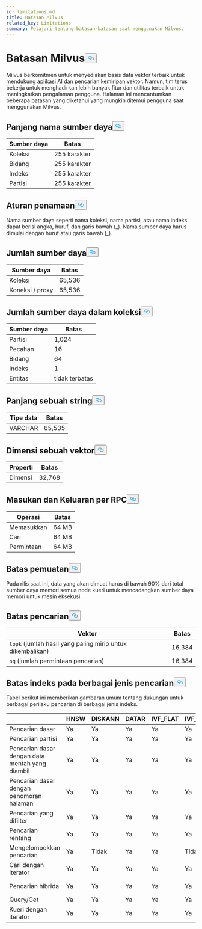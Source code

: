```yaml
---
id: limitations.md
title: Batasan Milvus
related_key: Limitations
summary: Pelajari tentang batasan-batasan saat menggunakan Milvus.
---
```

<h1 id="Milvus-Limits" class="common-anchor-header">Batasan Milvus<button data-href="#Milvus-Limits" class="anchor-icon" translate="no">
      <svg translate="no"
        aria-hidden="true"
        focusable="false"
        height="20"
        version="1.1"
        viewBox="0 0 16 16"
        width="16"
      >
        <path
          fill="#0092E4"
          fill-rule="evenodd"
          d="M4 9h1v1H4c-1.5 0-3-1.69-3-3.5S2.55 3 4 3h4c1.45 0 3 1.69 3 3.5 0 1.41-.91 2.72-2 3.25V8.59c.58-.45 1-1.27 1-2.09C10 5.22 8.98 4 8 4H4c-.98 0-2 1.22-2 2.5S3 9 4 9zm9-3h-1v1h1c1 0 2 1.22 2 2.5S13.98 12 13 12H9c-.98 0-2-1.22-2-2.5 0-.83.42-1.64 1-2.09V6.25c-1.09.53-2 1.84-2 3.25C6 11.31 7.55 13 9 13h4c1.45 0 3-1.69 3-3.5S14.5 6 13 6z"
        ></path>
      </svg>
    </button></h1><p>Milvus berkomitmen untuk menyediakan basis data vektor terbaik untuk mendukung aplikasi AI dan pencarian kemiripan vektor. Namun, tim terus bekerja untuk menghadirkan lebih banyak fitur dan utilitas terbaik untuk meningkatkan pengalaman pengguna. Halaman ini mencantumkan beberapa batasan yang diketahui yang mungkin ditemui pengguna saat menggunakan Milvus.</p>
<h2 id="Length-of-a-resource-name" class="common-anchor-header">Panjang nama sumber daya<button data-href="#Length-of-a-resource-name" class="anchor-icon" translate="no">
      <svg translate="no"
        aria-hidden="true"
        focusable="false"
        height="20"
        version="1.1"
        viewBox="0 0 16 16"
        width="16"
      >
        <path
          fill="#0092E4"
          fill-rule="evenodd"
          d="M4 9h1v1H4c-1.5 0-3-1.69-3-3.5S2.55 3 4 3h4c1.45 0 3 1.69 3 3.5 0 1.41-.91 2.72-2 3.25V8.59c.58-.45 1-1.27 1-2.09C10 5.22 8.98 4 8 4H4c-.98 0-2 1.22-2 2.5S3 9 4 9zm9-3h-1v1h1c1 0 2 1.22 2 2.5S13.98 12 13 12H9c-.98 0-2-1.22-2-2.5 0-.83.42-1.64 1-2.09V6.25c-1.09.53-2 1.84-2 3.25C6 11.31 7.55 13 9 13h4c1.45 0 3-1.69 3-3.5S14.5 6 13 6z"
        ></path>
      </svg>
    </button></h2><table>
<thead>
<tr><th>Sumber daya</th><th>Batas</th></tr>
</thead>
<tbody>
<tr><td>Koleksi</td><td>255 karakter</td></tr>
<tr><td>Bidang</td><td>255 karakter</td></tr>
<tr><td>Indeks</td><td>255 karakter</td></tr>
<tr><td>Partisi</td><td>255 karakter</td></tr>
</tbody>
</table>
<h2 id="Naming-rules" class="common-anchor-header">Aturan penamaan<button data-href="#Naming-rules" class="anchor-icon" translate="no">
      <svg translate="no"
        aria-hidden="true"
        focusable="false"
        height="20"
        version="1.1"
        viewBox="0 0 16 16"
        width="16"
      >
        <path
          fill="#0092E4"
          fill-rule="evenodd"
          d="M4 9h1v1H4c-1.5 0-3-1.69-3-3.5S2.55 3 4 3h4c1.45 0 3 1.69 3 3.5 0 1.41-.91 2.72-2 3.25V8.59c.58-.45 1-1.27 1-2.09C10 5.22 8.98 4 8 4H4c-.98 0-2 1.22-2 2.5S3 9 4 9zm9-3h-1v1h1c1 0 2 1.22 2 2.5S13.98 12 13 12H9c-.98 0-2-1.22-2-2.5 0-.83.42-1.64 1-2.09V6.25c-1.09.53-2 1.84-2 3.25C6 11.31 7.55 13 9 13h4c1.45 0 3-1.69 3-3.5S14.5 6 13 6z"
        ></path>
      </svg>
    </button></h2><p>Nama sumber daya seperti nama koleksi, nama partisi, atau nama indeks dapat berisi angka, huruf, dan garis bawah (_). Nama sumber daya harus dimulai dengan huruf atau garis bawah (_).</p>
<h2 id="Number-of-resources" class="common-anchor-header">Jumlah sumber daya<button data-href="#Number-of-resources" class="anchor-icon" translate="no">
      <svg translate="no"
        aria-hidden="true"
        focusable="false"
        height="20"
        version="1.1"
        viewBox="0 0 16 16"
        width="16"
      >
        <path
          fill="#0092E4"
          fill-rule="evenodd"
          d="M4 9h1v1H4c-1.5 0-3-1.69-3-3.5S2.55 3 4 3h4c1.45 0 3 1.69 3 3.5 0 1.41-.91 2.72-2 3.25V8.59c.58-.45 1-1.27 1-2.09C10 5.22 8.98 4 8 4H4c-.98 0-2 1.22-2 2.5S3 9 4 9zm9-3h-1v1h1c1 0 2 1.22 2 2.5S13.98 12 13 12H9c-.98 0-2-1.22-2-2.5 0-.83.42-1.64 1-2.09V6.25c-1.09.53-2 1.84-2 3.25C6 11.31 7.55 13 9 13h4c1.45 0 3-1.69 3-3.5S14.5 6 13 6z"
        ></path>
      </svg>
    </button></h2><table>
<thead>
<tr><th>Sumber daya</th><th>Batas</th></tr>
</thead>
<tbody>
<tr><td>Koleksi</td><td>65,536</td></tr>
<tr><td>Koneksi / proxy</td><td>65,536</td></tr>
</tbody>
</table>
<h2 id="Number-of-resources-in-a-collection" class="common-anchor-header">Jumlah sumber daya dalam koleksi<button data-href="#Number-of-resources-in-a-collection" class="anchor-icon" translate="no">
      <svg translate="no"
        aria-hidden="true"
        focusable="false"
        height="20"
        version="1.1"
        viewBox="0 0 16 16"
        width="16"
      >
        <path
          fill="#0092E4"
          fill-rule="evenodd"
          d="M4 9h1v1H4c-1.5 0-3-1.69-3-3.5S2.55 3 4 3h4c1.45 0 3 1.69 3 3.5 0 1.41-.91 2.72-2 3.25V8.59c.58-.45 1-1.27 1-2.09C10 5.22 8.98 4 8 4H4c-.98 0-2 1.22-2 2.5S3 9 4 9zm9-3h-1v1h1c1 0 2 1.22 2 2.5S13.98 12 13 12H9c-.98 0-2-1.22-2-2.5 0-.83.42-1.64 1-2.09V6.25c-1.09.53-2 1.84-2 3.25C6 11.31 7.55 13 9 13h4c1.45 0 3-1.69 3-3.5S14.5 6 13 6z"
        ></path>
      </svg>
    </button></h2><table>
<thead>
<tr><th>Sumber daya</th><th>Batas</th></tr>
</thead>
<tbody>
<tr><td>Partisi</td><td>1,024</td></tr>
<tr><td>Pecahan</td><td>16</td></tr>
<tr><td>Bidang</td><td>64</td></tr>
<tr><td>Indeks</td><td>1</td></tr>
<tr><td>Entitas</td><td>tidak terbatas</td></tr>
</tbody>
</table>
<h2 id="Length-of-a-string" class="common-anchor-header">Panjang sebuah string<button data-href="#Length-of-a-string" class="anchor-icon" translate="no">
      <svg translate="no"
        aria-hidden="true"
        focusable="false"
        height="20"
        version="1.1"
        viewBox="0 0 16 16"
        width="16"
      >
        <path
          fill="#0092E4"
          fill-rule="evenodd"
          d="M4 9h1v1H4c-1.5 0-3-1.69-3-3.5S2.55 3 4 3h4c1.45 0 3 1.69 3 3.5 0 1.41-.91 2.72-2 3.25V8.59c.58-.45 1-1.27 1-2.09C10 5.22 8.98 4 8 4H4c-.98 0-2 1.22-2 2.5S3 9 4 9zm9-3h-1v1h1c1 0 2 1.22 2 2.5S13.98 12 13 12H9c-.98 0-2-1.22-2-2.5 0-.83.42-1.64 1-2.09V6.25c-1.09.53-2 1.84-2 3.25C6 11.31 7.55 13 9 13h4c1.45 0 3-1.69 3-3.5S14.5 6 13 6z"
        ></path>
      </svg>
    </button></h2><table>
<thead>
<tr><th>Tipe data</th><th>Batas</th></tr>
</thead>
<tbody>
<tr><td>VARCHAR</td><td>65,535</td></tr>
</tbody>
</table>
<h2 id="Dimensions-of-a-vector" class="common-anchor-header">Dimensi sebuah vektor<button data-href="#Dimensions-of-a-vector" class="anchor-icon" translate="no">
      <svg translate="no"
        aria-hidden="true"
        focusable="false"
        height="20"
        version="1.1"
        viewBox="0 0 16 16"
        width="16"
      >
        <path
          fill="#0092E4"
          fill-rule="evenodd"
          d="M4 9h1v1H4c-1.5 0-3-1.69-3-3.5S2.55 3 4 3h4c1.45 0 3 1.69 3 3.5 0 1.41-.91 2.72-2 3.25V8.59c.58-.45 1-1.27 1-2.09C10 5.22 8.98 4 8 4H4c-.98 0-2 1.22-2 2.5S3 9 4 9zm9-3h-1v1h1c1 0 2 1.22 2 2.5S13.98 12 13 12H9c-.98 0-2-1.22-2-2.5 0-.83.42-1.64 1-2.09V6.25c-1.09.53-2 1.84-2 3.25C6 11.31 7.55 13 9 13h4c1.45 0 3-1.69 3-3.5S14.5 6 13 6z"
        ></path>
      </svg>
    </button></h2><table>
<thead>
<tr><th>Properti</th><th>Batas</th></tr>
</thead>
<tbody>
<tr><td>Dimensi</td><td>32,768</td></tr>
</tbody>
</table>
<h2 id="Input-and-Output-per-RPC" class="common-anchor-header">Masukan dan Keluaran per RPC<button data-href="#Input-and-Output-per-RPC" class="anchor-icon" translate="no">
      <svg translate="no"
        aria-hidden="true"
        focusable="false"
        height="20"
        version="1.1"
        viewBox="0 0 16 16"
        width="16"
      >
        <path
          fill="#0092E4"
          fill-rule="evenodd"
          d="M4 9h1v1H4c-1.5 0-3-1.69-3-3.5S2.55 3 4 3h4c1.45 0 3 1.69 3 3.5 0 1.41-.91 2.72-2 3.25V8.59c.58-.45 1-1.27 1-2.09C10 5.22 8.98 4 8 4H4c-.98 0-2 1.22-2 2.5S3 9 4 9zm9-3h-1v1h1c1 0 2 1.22 2 2.5S13.98 12 13 12H9c-.98 0-2-1.22-2-2.5 0-.83.42-1.64 1-2.09V6.25c-1.09.53-2 1.84-2 3.25C6 11.31 7.55 13 9 13h4c1.45 0 3-1.69 3-3.5S14.5 6 13 6z"
        ></path>
      </svg>
    </button></h2><table>
<thead>
<tr><th>Operasi</th><th>Batas</th></tr>
</thead>
<tbody>
<tr><td>Memasukkan</td><td>64 MB</td></tr>
<tr><td>Cari</td><td>64 MB</td></tr>
<tr><td>Permintaan</td><td>64 MB</td></tr>
</tbody>
</table>
<h2 id="Load-limits" class="common-anchor-header">Batas pemuatan<button data-href="#Load-limits" class="anchor-icon" translate="no">
      <svg translate="no"
        aria-hidden="true"
        focusable="false"
        height="20"
        version="1.1"
        viewBox="0 0 16 16"
        width="16"
      >
        <path
          fill="#0092E4"
          fill-rule="evenodd"
          d="M4 9h1v1H4c-1.5 0-3-1.69-3-3.5S2.55 3 4 3h4c1.45 0 3 1.69 3 3.5 0 1.41-.91 2.72-2 3.25V8.59c.58-.45 1-1.27 1-2.09C10 5.22 8.98 4 8 4H4c-.98 0-2 1.22-2 2.5S3 9 4 9zm9-3h-1v1h1c1 0 2 1.22 2 2.5S13.98 12 13 12H9c-.98 0-2-1.22-2-2.5 0-.83.42-1.64 1-2.09V6.25c-1.09.53-2 1.84-2 3.25C6 11.31 7.55 13 9 13h4c1.45 0 3-1.69 3-3.5S14.5 6 13 6z"
        ></path>
      </svg>
    </button></h2><p>Pada rilis saat ini, data yang akan dimuat harus di bawah 90% dari total sumber daya memori semua node kueri untuk mencadangkan sumber daya memori untuk mesin eksekusi.</p>
<h2 id="Search-limits" class="common-anchor-header">Batas pencarian<button data-href="#Search-limits" class="anchor-icon" translate="no">
      <svg translate="no"
        aria-hidden="true"
        focusable="false"
        height="20"
        version="1.1"
        viewBox="0 0 16 16"
        width="16"
      >
        <path
          fill="#0092E4"
          fill-rule="evenodd"
          d="M4 9h1v1H4c-1.5 0-3-1.69-3-3.5S2.55 3 4 3h4c1.45 0 3 1.69 3 3.5 0 1.41-.91 2.72-2 3.25V8.59c.58-.45 1-1.27 1-2.09C10 5.22 8.98 4 8 4H4c-.98 0-2 1.22-2 2.5S3 9 4 9zm9-3h-1v1h1c1 0 2 1.22 2 2.5S13.98 12 13 12H9c-.98 0-2-1.22-2-2.5 0-.83.42-1.64 1-2.09V6.25c-1.09.53-2 1.84-2 3.25C6 11.31 7.55 13 9 13h4c1.45 0 3-1.69 3-3.5S14.5 6 13 6z"
        ></path>
      </svg>
    </button></h2><table>
<thead>
<tr><th>Vektor</th><th>Batas</th></tr>
</thead>
<tbody>
<tr><td><code translate="no">topk</code> (jumlah hasil yang paling mirip untuk dikembalikan)</td><td>16,384</td></tr>
<tr><td><code translate="no">nq</code> (jumlah permintaan pencarian)</td><td>16,384</td></tr>
</tbody>
</table>
<h2 id="Index-limits-on-different-search-types" class="common-anchor-header">Batas indeks pada berbagai jenis pencarian<button data-href="#Index-limits-on-different-search-types" class="anchor-icon" translate="no">
      <svg translate="no"
        aria-hidden="true"
        focusable="false"
        height="20"
        version="1.1"
        viewBox="0 0 16 16"
        width="16"
      >
        <path
          fill="#0092E4"
          fill-rule="evenodd"
          d="M4 9h1v1H4c-1.5 0-3-1.69-3-3.5S2.55 3 4 3h4c1.45 0 3 1.69 3 3.5 0 1.41-.91 2.72-2 3.25V8.59c.58-.45 1-1.27 1-2.09C10 5.22 8.98 4 8 4H4c-.98 0-2 1.22-2 2.5S3 9 4 9zm9-3h-1v1h1c1 0 2 1.22 2 2.5S13.98 12 13 12H9c-.98 0-2-1.22-2-2.5 0-.83.42-1.64 1-2.09V6.25c-1.09.53-2 1.84-2 3.25C6 11.31 7.55 13 9 13h4c1.45 0 3-1.69 3-3.5S14.5 6 13 6z"
        ></path>
      </svg>
    </button></h2><p>Tabel berikut ini memberikan gambaran umum tentang dukungan untuk berbagai perilaku pencarian di berbagai jenis indeks.</p>
<table>
<thead>
<tr><th></th><th>HNSW</th><th>DISKANN</th><th>DATAR</th><th>IVF_FLAT</th><th>IVF_SQ8</th><th>IVF_PQ</th><th>PEMINDAIAN</th><th>GPU_IFV_FLAT</th><th>GPU_IVF_PQ</th><th>GPU_CAGRA</th><th>GPU_BRUTE_FORCE</th><th>INDEKS_TERBALIK_JARANG</th><th>SPARSE_WAND</th><th>BIN_FLAT</th><th>BIN_IVF_FLAT</th></tr>
</thead>
<tbody>
<tr><td>Pencarian dasar</td><td>Ya</td><td>Ya</td><td>Ya</td><td>Ya</td><td>Ya</td><td>Ya</td><td>Ya</td><td>Ya</td><td>Ya</td><td>Ya</td><td>Ya</td><td>Ya</td><td>Ya</td><td>Ya</td><td>Ya</td></tr>
<tr><td>Pencarian partisi</td><td>Ya</td><td>Ya</td><td>Ya</td><td>Ya</td><td>Ya</td><td>Ya</td><td>Ya</td><td>Ya</td><td>Ya</td><td>Ya</td><td>Ya</td><td>Ya</td><td>Ya</td><td>Ya</td><td>Ya</td></tr>
<tr><td>Pencarian dasar dengan data mentah yang diambil</td><td>Ya</td><td>Ya</td><td>Ya</td><td>Ya</td><td>Ya</td><td>Ya</td><td>Ya</td><td>Ya</td><td>Ya</td><td>Ya</td><td>Ya</td><td>Ya</td><td>Ya</td><td>Ya</td><td>Ya</td></tr>
<tr><td>Pencarian dasar dengan penomoran halaman</td><td>Ya</td><td>Ya</td><td>Ya</td><td>Ya</td><td>Ya</td><td>Ya</td><td>Ya</td><td>Ya</td><td>Ya</td><td>Ya</td><td>Ya</td><td>Ya</td><td>Ya</td><td>Ya</td><td>Ya</td></tr>
<tr><td>Pencarian yang difilter</td><td>Ya</td><td>Ya</td><td>Ya</td><td>Ya</td><td>Ya</td><td>Ya</td><td>Ya</td><td>Ya</td><td>Ya</td><td>Ya</td><td>Ya</td><td>Ya</td><td>Ya</td><td>Ya</td><td>Ya</td></tr>
<tr><td>Pencarian rentang</td><td>Ya</td><td>Ya</td><td>Ya</td><td>Ya</td><td>Ya</td><td>Ya</td><td>Ya</td><td>Tidak</td><td>Tidak</td><td>Tidak</td><td>Tidak</td><td>Tidak</td><td>Tidak</td><td>Ya</td><td>Ya</td></tr>
<tr><td>Mengelompokkan pencarian</td><td>Ya</td><td>Tidak</td><td>Ya</td><td>Ya</td><td>Tidak</td><td>Tidak</td><td>Tidak</td><td>Tidak</td><td>Tidak</td><td>Tidak</td><td>Tidak</td><td>Tidak</td><td>Tidak</td><td>Tidak</td><td>Tidak</td></tr>
<tr><td>Cari dengan iterator</td><td>Ya</td><td>Ya</td><td>Ya</td><td>Ya</td><td>Ya</td><td>Ya</td><td>Ya</td><td>Tidak</td><td>Tidak</td><td>Tidak</td><td>Tidak</td><td>Tidak</td><td>Tidak</td><td>Tidak</td><td>Tidak</td></tr>
<tr><td>Pencarian hibrida</td><td>Ya</td><td>Ya</td><td>Ya</td><td>Ya</td><td>Ya</td><td>Ya</td><td>Ya</td><td>Ya</td><td>Ya</td><td>Ya</td><td>Ya</td><td>Ya (Hanya RRFRanker)</td><td>Ya (Hanya RRFRanker)</td><td>Ya</td><td>Ya</td></tr>
<tr><td>Query/Get</td><td>Ya</td><td>Ya</td><td>Ya</td><td>Ya</td><td>Ya</td><td>Ya</td><td>Ya</td><td>Ya</td><td>Ya</td><td>Ya</td><td>Ya</td><td>Ya</td><td>Ya</td><td>Ya</td><td>Ya</td></tr>
<tr><td>Kueri dengan iterator</td><td>Ya</td><td>Ya</td><td>Ya</td><td>Ya</td><td>Ya</td><td>Ya</td><td>Ya</td><td>Tidak</td><td>Tidak</td><td>Tidak</td><td>Tidak</td><td>Ya</td><td>Ya</td><td>Ya</td><td>Ya</td></tr>
</tbody>
</table>
